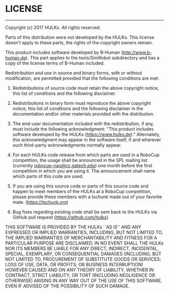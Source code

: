 # LICENSE
------------------------------------------------------------------
Copyright (c) 2017 HULKs.  All rights reserved.

Parts of this distribution were not developed by the HULKs.
This license doesn't apply to these parts, the rights of the
copyright owners remain.

This product includes software developed by B-Human
(http://www.b-human.de). This part applies to the tools/SimRobot
subdirectory and has a copy of the license terms of B-Human included.

Redistribution and use in source and binary forms, with or without
modification, are permitted provided that the following conditions
are met:
1. Redistributions of source code must retain the above copyright
   notice, this list of conditions and the following disclaimer.

2. Redistributions in binary form must reproduce the above
   copyright notice, this list of conditions and the following
   disclaimer in the documentation and/or other materials provided
   with the distribution.

3. The end-user documentation included with the redistribution, if
   any, must include the following acknowledgment:
   "This product includes software developed by the HULKs
    (https://www.hulks.de)."
   Alternately, this acknowledgment may appear in the software
   itself, if and wherever such third-party acknowledgments
   normally appear.

4. For each HULKs code release from which parts are used in a
   RoboCup competition, the usage shall be announced in the SPL
   mailing list (currently robocup-nao@cc.gatech.edu) one month
   before the first competition in which you are using it. The
   announcement shall name which parts of this code are used.

5. If you are using this source code or parts of this source code
   and happen to meet members of the HULKs at a RoboCup competition,
   please provide these members with a tschunk made out of your
   favorite mate. (https://tschunk.org)

6. Bug fixes regarding existing code shall be sent back to the HULKs
   via GitHub pull request (https://github.com/hulks).


THIS SOFTWARE IS PROVIDED BY THE HULKs ``AS IS'' AND ANY
EXPRESSED OR IMPLIED WARRANTIES, INCLUDING, BUT NOT LIMITED TO,
THE IMPLIED WARRANTIES OF MERCHANTABILITY AND FITNESS FOR A
PARTICULAR PURPOSE ARE DISCLAIMED. IN NO EVENT SHALL THE
HULKs NOR ITS MEMBERS BE LIABLE FOR ANY DIRECT, INDIRECT,
INCIDENTAL, SPECIAL, EXEMPLARY, OR CONSEQUENTIAL DAMAGES
(INCLUDING, BUT NOT LIMITED TO, PROCUREMENT OF SUBSTITUTE GOODS
OR SERVICES; LOSS OF USE, DATA, OR PROFITS; OR BUSINESS
INTERRUPTION) HOWEVER CAUSED AND ON ANY THEORY OF LIABILITY,
WHETHER IN CONTRACT, STRICT LIABILITY, OR TORT (INCLUDING
NEGLIGENCE OR OTHERWISE) ARISING IN ANY WAY OUT OF THE USE OF
THIS SOFTWARE, EVEN IF ADVISED OF THE POSSIBILITY OF SUCH DAMAGE.
